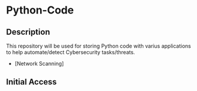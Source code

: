 # Python-Code

<h2>Description</h2>
This repository will be used for storing Python code with varius applications to help automate/detect Cybersecurity tasks/threats.
<br />

- [Network Scanning]

<h2>Initial Access</h2>



<!--
 ```diff
- text in red
+ text in green
! text in orange
# text in gray
@@ text in purple (and bold)@@
```
--!>
